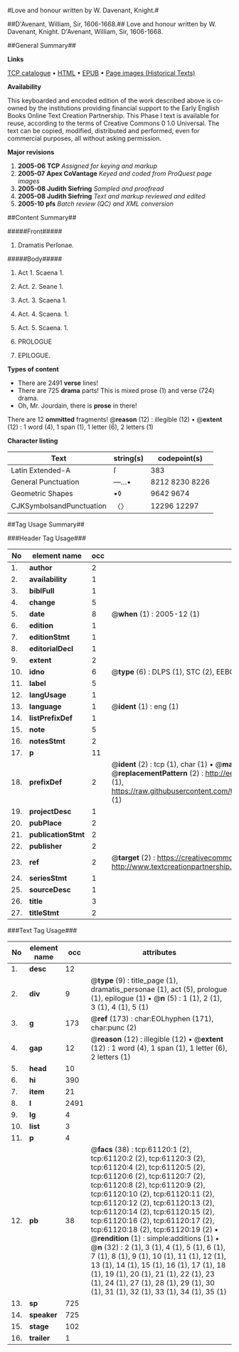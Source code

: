 #Love and honour written by W. Davenant, Knight.#

##D'Avenant, William, Sir, 1606-1668.##
Love and honour written by W. Davenant, Knight.
D'Avenant, William, Sir, 1606-1668.

##General Summary##

**Links**

[TCP catalogue](http://www.ota.ox.ac.uk/tcp/)  • 
[HTML](http://tei.it.ox.ac.uk/tcp/Texts-HTML/free/A69/A69900.html)  • 
[EPUB](http://tei.it.ox.ac.uk/tcp/Texts-EPUB/free/A69/A69900.epub) • 
[Page images (Historical Texts)](https://data.historicaltexts.jisc.ac.uk/view?pubId=eebo-12395166e&pageId=eebo-12395166e-61120-1)

**Availability**

This keyboarded and encoded edition of the
	       work described above is co-owned by the institutions
	       providing financial support to the Early English Books
	       Online Text Creation Partnership. This Phase I text is
	       available for reuse, according to the terms of Creative
	       Commons 0 1.0 Universal. The text can be copied,
	       modified, distributed and performed, even for
	       commercial purposes, all without asking permission.

**Major revisions**

1. __2005-06__ __TCP__ *Assigned for keying and markup*
1. __2005-07__ __Apex CoVantage__ *Keyed and coded from ProQuest page images*
1. __2005-08__ __Judith Siefring__ *Sampled and proofread*
1. __2005-08__ __Judith Siefring__ *Text and markup reviewed and edited*
1. __2005-10__ __pfs__ *Batch review (QC) and XML conversion*

##Content Summary##

#####Front#####

1. Dramatis Perſonae.

#####Body#####

1. Act 1. Scaena 1.

1. Act. 2. Seane 1.

1. Act. 3. Scaena 1.

1. Act. 4. Scaena. 1.

1. Act. 5. Scaena. 1.

1. PROLOGUE

1. EPILOGUE.

**Types of content**

  * There are 2491 **verse** lines!
  * There are 725 **drama** parts! This is mixed prose (1) and verse (724) drama.
  * Oh, Mr. Jourdain, there is **prose** in there!

There are 12 **ommitted** fragments! 
 @__reason__ (12) : illegible (12)  •  @__extent__ (12) : 1 word (4), 1 span (1), 1 letter (6), 2 letters (1)

**Character listing**


|Text|string(s)|codepoint(s)|
|---|---|---|
|Latin Extended-A|ſ|383|
|General Punctuation|—…•|8212 8230 8226|
|Geometric Shapes|▪◊|9642 9674|
|CJKSymbolsandPunctuation|〈〉|12296 12297|

##Tag Usage Summary##

###Header Tag Usage###

|No|element name|occ|attributes|
|---|---|---|---|
|1.|__author__|2||
|2.|__availability__|1||
|3.|__biblFull__|1||
|4.|__change__|5||
|5.|__date__|8| @__when__ (1) : 2005-12 (1)|
|6.|__edition__|1||
|7.|__editionStmt__|1||
|8.|__editorialDecl__|1||
|9.|__extent__|2||
|10.|__idno__|6| @__type__ (6) : DLPS (1), STC (2), EEBO-CITATION (1), OCLC (1), VID (1)|
|11.|__label__|5||
|12.|__langUsage__|1||
|13.|__language__|1| @__ident__ (1) : eng (1)|
|14.|__listPrefixDef__|1||
|15.|__note__|5||
|16.|__notesStmt__|2||
|17.|__p__|11||
|18.|__prefixDef__|2| @__ident__ (2) : tcp (1), char (1)  •  @__matchPattern__ (2) : ([0-9\-]+):([0-9IVX]+) (1), (.+) (1)  •  @__replacementPattern__ (2) : http://eebo.chadwyck.com/downloadtiff?vid=$1&page=$2 (1), https://raw.githubusercontent.com/textcreationpartnership/Texts/master/tcpchars.xml#$1 (1)|
|19.|__projectDesc__|1||
|20.|__pubPlace__|2||
|21.|__publicationStmt__|2||
|22.|__publisher__|2||
|23.|__ref__|2| @__target__ (2) : https://creativecommons.org/publicdomain/zero/1.0/ (1), http://www.textcreationpartnership.org/docs/. (1)|
|24.|__seriesStmt__|1||
|25.|__sourceDesc__|1||
|26.|__title__|3||
|27.|__titleStmt__|2||


###Text Tag Usage###

|No|element name|occ|attributes|
|---|---|---|---|
|1.|__desc__|12||
|2.|__div__|9| @__type__ (9) : title_page (1), dramatis_personae (1), act (5), prologue (1), epilogue (1)  •  @__n__ (5) : 1 (1), 2 (1), 3 (1), 4 (1), 5 (1)|
|3.|__g__|173| @__ref__ (173) : char:EOLhyphen (171), char:punc (2)|
|4.|__gap__|12| @__reason__ (12) : illegible (12)  •  @__extent__ (12) : 1 word (4), 1 span (1), 1 letter (6), 2 letters (1)|
|5.|__head__|10||
|6.|__hi__|390||
|7.|__item__|21||
|8.|__l__|2491||
|9.|__lg__|4||
|10.|__list__|3||
|11.|__p__|4||
|12.|__pb__|38| @__facs__ (38) : tcp:61120:1 (2), tcp:61120:2 (2), tcp:61120:3 (2), tcp:61120:4 (2), tcp:61120:5 (2), tcp:61120:6 (2), tcp:61120:7 (2), tcp:61120:8 (2), tcp:61120:9 (2), tcp:61120:10 (2), tcp:61120:11 (2), tcp:61120:12 (2), tcp:61120:13 (2), tcp:61120:14 (2), tcp:61120:15 (2), tcp:61120:16 (2), tcp:61120:17 (2), tcp:61120:18 (2), tcp:61120:19 (2)  •  @__rendition__ (1) : simple:additions (1)  •  @__n__ (32) : 2 (1), 3 (1), 4 (1), 5 (1), 6 (1), 7 (1), 8 (1), 9 (1), 10 (1), 11 (1), 12 (1), 13 (1), 14 (1), 15 (1), 16 (1), 17 (1), 18 (1), 19 (1), 20 (1), 21 (1), 22 (1), 23 (1), 24 (1), 27 (1), 28 (1), 29 (1), 30 (1), 31 (1), 32 (1), 33 (1), 34 (1), 35 (1)|
|13.|__sp__|725||
|14.|__speaker__|725||
|15.|__stage__|102||
|16.|__trailer__|1||
